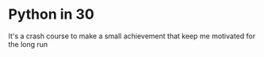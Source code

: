 # Python in 30
 It's a crash course to make a small achievement that keep me motivated for the long run
